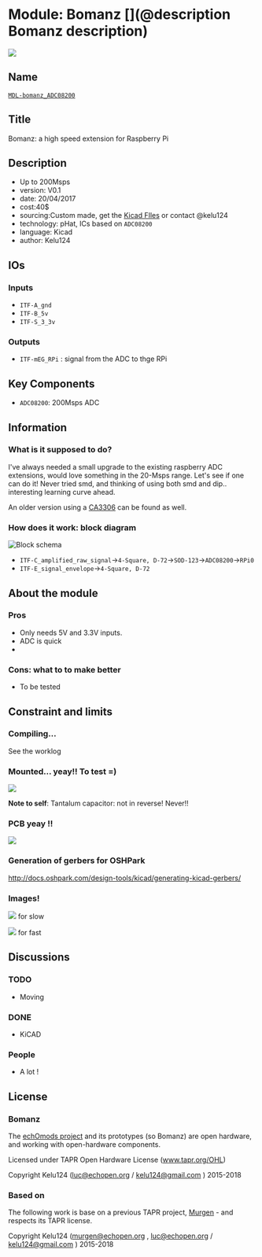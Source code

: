 # Module: Bomanz [](@description Bomanz description)

![](/images/bomanz_pcb.png)

## Name

[`MDL-bomanz_ADC08200`]()


## Title

Bomanz: a high speed extension for Raspberry Pi

## Description

* Up to 200Msps
* version: V0.1
* date: 20/04/2017
* cost:40$
* sourcing:Custom made, get the [Kicad FIles](/source/kicad/)  or contact @kelu124
* technology: pHat, ICs based on `ADC08200`
* language: Kicad
* author: Kelu124

## IOs

### Inputs

* `ITF-A_gnd`
* `ITF-B_5v`
* `ITF-S_3_3v`

### Outputs

* `ITF-mEG_RPi` : signal from the ADC to thge RPi

## Key Components

* `ADC08200`: 200Msps ADC  

## Information

### What is it supposed to do?

I've always needed a small upgrade to the existing raspberry ADC extensions, would love something in the 20-Msps range. Let's see if one can do it! Never tried smd, and thinking of using both smd and dip.. interesting learning curve ahead.

 An older version using a [CA3306](/CA3306E/) can be found as well.

### How does it work: block diagram

![Block schema](/source/blocks.png)

* `ITF-C_amplified_raw_signal`->`4-Square, D-72`->`SOD-123`->`ADC08200`->`RPi0`
* `ITF-E_signal_envelope`->`4-Square, D-72`

## About the module

### Pros

* Only needs 5V and 3.3V inputs.
* ADC is quick
* 

### Cons: what to to make better

* To be tested

 
## Constraint and limits

### Compiling...

See the worklog

### Mounted... yeay!! To test =)

![](/images/20170412_231408.jpg)

**Note to self**: Tantalum capacitor: not in reverse! Never!!

### PCB yeay !!

![](/images/bomanz_pcb.png)

### Generation of gerbers for OSHPark

http://docs.oshpark.com/design-tools/kicad/generating-kicad-gerbers/

### Images!

![](/images/20170406_124914.jpg) for slow

![](/images/20170406_124950.jpg) for fast

## Discussions

### TODO

* Moving

### DONE

* KiCAD

### People

* A lot !

## License

### Bomanz 

The [echOmods project](https://github.com/kelu124/echomods) and its prototypes (so Bomanz) are open hardware, and working with open-hardware components.

Licensed under TAPR Open Hardware License (www.tapr.org/OHL)

Copyright Kelu124 (luc@echopen.org / kelu124@gmail.com ) 2015-2018

### Based on 

The following work is base on a previous TAPR project, [Murgen](https://github.com/kelu124/murgen-dev-kit) - and respects its TAPR license.

Copyright Kelu124 (murgen@echopen.org , luc@echopen.org / kelu124@gmail.com ) 2015-2018
